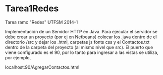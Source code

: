 Tarea1Redes
========

Tarea ramo "Redes" UTFSM 2014-1

Implementación de un Servidor HTTP en Java.
Para ejecular el servidor se debe crear un proyecto (por ej en Netbeans) colocar los .java dentro de el directorio /src y dejar los .html, carpetas js fonts css y el Contactos.txt dentro de la carpeta del proyecto (al mismo nivel que src). El puerto que viene configurado es el 90, por lo tanto para ingresar a las vistas se utiliza, por ejemplo,

localhost:90/AgregarContactos.html 

